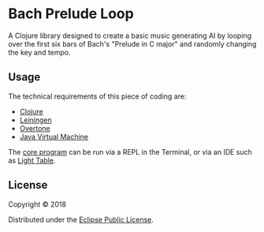 # Bach Prelude Loop

A Clojure library designed to create a basic music generating AI by looping over the first six bars of Bach's "Prelude in C major" and randomly changing the key and tempo.

## Usage

The technical requirements of this piece of coding are:
  - [Clojure](https://clojure.org/)
  - [Leiningen](https://leiningen.org/)
  - [Overtone](https://github.com/overtone/overtone)
  - [Java Virtual Machine](https://en.wikipedia.org/wiki/Java_virtual_machine)

The [core program](../tree/master/src/bach-prelude-loop) can be run via a REPL in the Terminal, or via an IDE such as [Light Table](http://lighttable.com/).

## License

Copyright © 2018

Distributed under the [Eclipse Public License](LICENSE.md).

